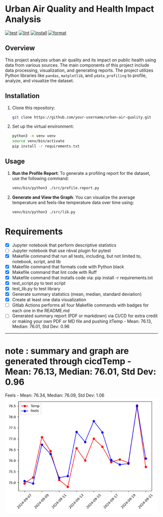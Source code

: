 # Urban Air Quality and Health Impact Analysis
[![test](https://github.com/nogibjj/skye-assignment-2/actions/workflows/test.yml/badge.svg)](https://github.com/nogibjj/skye-assignment-2/actions/workflows/test.yml)
[![lint](https://github.com/nogibjj/skye-assignment-2/actions/workflows/lint.yml/badge.svg)](https://github.com/nogibjj/skye-assignment-2/actions/workflows/lint.yml)
[![install](https://github.com/nogibjj/skye-assignment-2/actions/workflows/install.yml/badge.svg)](https://github.com/nogibjj/skye-assignment-2/actions/workflows/install.yml)
[![format](https://github.com/nogibjj/skye-assignment-2/actions/workflows/format.yml/badge.svg)](https://github.com/nogibjj/skye-assignment-2/actions/workflows/format.yml)

## Overview

This project analyzes urban air quality and its impact on public health using data from various sources. The main components of this project include data processing, visualization, and generating reports. The project utilizes Python libraries like `pandas`, `matplotlib`, and `ydata_profiling` to profile, analyze, and visualize the dataset.


## Installation

1. Clone this repository:
    ```bash
    git clone https://github.com/your-username/urban-air-quality.git
    ```
2. Set up the virtual environment:
    ```bash
    python3 -m venv venv
    source venv/bin/activate
    pip install -r requirements.txt
    ```

## Usage

1. **Run the Profile Report**:
    To generate a profiling report for the dataset, use the following command:
    ```bash
    venv/bin/python3 ./src/profile.report.py
    ```

2. **Generate and View the Graph**:
    You can visualize the average temperature and feels-like temperature data over time using:
    ```bash
    venv/bin/python3 ./src/lib.py
    ```


# Requirements

- [x] Jupyter notebook that perform descriptive statistics
- [ ] Jupyter notebook that use nbval plugin for pytest
- [x] Makefile command that run all tests, including, but not limited to, notebook, script, and lib
- [x] Makefile command that formats code with Python black
- [x] Makefile command that lint code with Ruff
- [x] Makefile command that installs code via:  pip install -r requirements.txt
- [x] test_script.py to test script
- [x] test_lib.py to test library
- [x] Generate summary statistics (mean, median, standard deviation)
- [x] Create at least one data visualization
- [ ] Gitlab Actions performs all four Makefile commands with badges for each one in the README.md
- [ ] Generated summary report (PDF or markdown) via CI/CD for extra credit or making your own PDF or MD file and pushing itTemp - Mean: 76.13, Median: 76.01, Std Dev: 0.96

___

# note : summary and graph are generated through cicdTemp - Mean: 76.13, Median: 76.01, Std Dev: 0.96
Feels - Mean: 76.34, Median: 76.09, Std Dev: 1.06
![graph](./output_graph.png)

